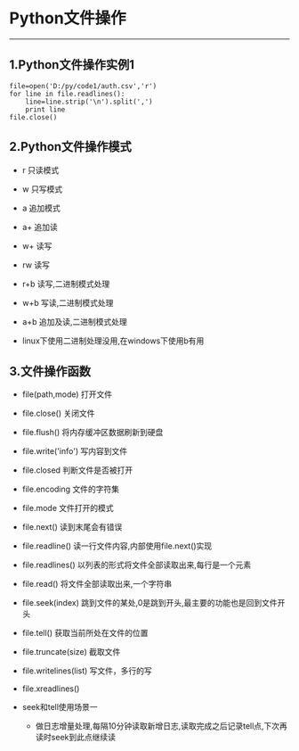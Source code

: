 # Python文件操作
---

## 1.Python文件操作实例1
	file=open('D:/py/code1/auth.csv','r')
	for line in file.readlines():
		line=line.strip('\n').split(',')
		print line
	file.close()
## 2.Python文件操作模式
* r		只读模式
* w		只写模式
* a		追加模式
* a+	追加读
* w+	读写
* rw	读写
* r+b	读写,二进制模式处理
* w+b	写读,二进制模式处理
* a+b	追加及读,二进制模式处理

* linux下使用二进制处理没用,在windows下使用b有用

## 3.文件操作函数
* file(path,mode)		打开文件
* file.close()			关闭文件
* file.flush()			将内存缓冲区数据刷新到硬盘
* file.write('info')	写内容到文件
* file.closed			判断文件是否被打开
* file.encoding			文件的字符集
* file.mode				文件打开的模式
* file.next()			读到末尾会有错误
* file.readline()		读一行文件内容,内部使用file.next()实现
* file.readlines()		以列表的形式将文件全部读取出来,每行是一个元素
* file.read()			将文件全部读取出来,一个字符串
* file.seek(index)		跳到文件的某处,0是跳到开头,最主要的功能也是回到文件开头
* file.tell()			获取当前所处在文件的位置
* file.truncate(size)	截取文件
* file.writelines(list)	写文件，多行的写
* file.xreadlines()		

* seek和tell使用场景一
	* 做日志增量处理,每隔10分钟读取新增日志,读取完成之后记录tell点,下次再读时seek到此点继续读